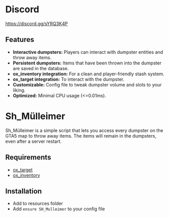 # Discord
https://discord.gg/sYRQ3K4P

## Features
- **Interactive dumpsters:** Players can interact with dumpster entities and throw away items.
- **Persistent dumpsters:** Items that have been thrown into the dumpster are saved in the database.
- **ox_inventory integration:** For a clean and player-friendly stash system.
- **ox_target integration:** To interact with the dumpster.
- **Customizable:** Config file to tweak dumpster volume and slots to your liking.
- **Optimized:** Minimal CPU usage (<=0.01ms).

# Sh_Mülleimer
Sh_Mülleimer is a simple script that lets you access every dumpster on the GTA5 map to throw away items. The items will remain in the dumpsters, even after a server restart.

## Requirements
- [ox_target](https://github.com/overextended/ox_target)
- [ox_inventory](https://github.com/overextended/ox_inventory)


## Installation
- Add to resources folder
- Add `ensure SH_Mulleimer` to your config file
